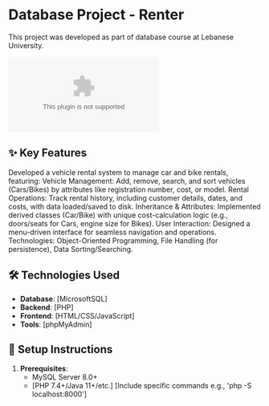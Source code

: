 # Database Project - Renter
This project was developed as part of database course at Lebanese University.

![Project Report](./RENTER-report.docx) 

## ✨ Key Features
Developed a vehicle rental system to manage car and bike rentals, featuring:
Vehicle Management: Add, remove, search, and sort vehicles (Cars/Bikes) by attributes like registration number, cost, or model.
Rental Operations: Track rental history, including customer details, dates, and costs, with data loaded/saved to disk.
Inheritance & Attributes: Implemented derived classes (Car/Bike) with unique cost-calculation logic (e.g., doors/seats for Cars, engine size for Bikes).
User Interaction: Designed a menu-driven interface for seamless navigation and operations.
Technologies: Object-Oriented Programming, File Handling (for persistence), Data Sorting/Searching.

## 🛠️ Technologies Used
- **Database**: [MicrosoftSQL]
- **Backend**: [PHP]
- **Frontend**: [HTML/CSS/JavaScript]
- **Tools**: [phpMyAdmin]

## 🚀 Setup Instructions
1. **Prerequisites**:
   - MySQL Server 8.0+
   - [PHP 7.4+/Java 11+/etc.]
[Include specific commands e.g., 'php -S localhost:8000']
